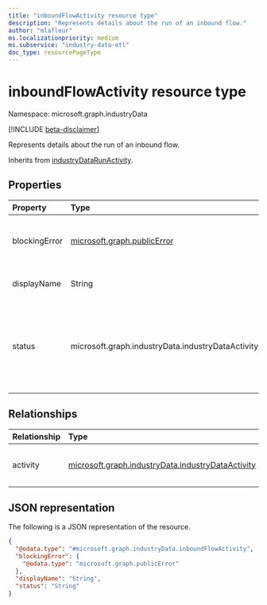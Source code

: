 ```yaml
---
title: "inboundFlowActivity resource type"
description: "Represents details about the run of an inbound flow."
author: "mlafleur"
ms.localizationpriority: medium
ms.subservice: "industry-data-etl"
doc_type: resourcePageType
---
```


# inboundFlowActivity resource type

Namespace: microsoft.graph.industryData

[!INCLUDE [beta-disclaimer](../../includes/beta-disclaimer.md)]

Represents details about the run of an inbound flow.

Inherits from [industryDataRunActivity](industrydata-industrydatarunactivity.md).

## Properties

| Property      | Type                                          | Description                                                                                                                                                                                                                                                           |
| :------------ | :-------------------------------------------- | :-------------------------------------------------------------------------------------------------------------------------------------------------------------------------------------------------------------------------------------------------------------------- |
| blockingError | [microsoft.graph.publicError](publicerror.md) | An error object to diagnose critical failures in an activity. Inherited from [industryDataRunActivity](industrydata-industrydatarunactivity.md).                                                                                                                      |
| displayName   | String                                        | The name of the running flow. Inherited from [industryDataRunActivity](industrydata-industrydatarunactivity.md).                                                                                                                                                      |
| status        | microsoft.graph.industryData.industryDataActivityStatus                    | The current status of the activity. Inherited from [industryDataRunActivity](industrydata-industrydatarunactivity.md). The possible values are: `inProgress`, `skipped`, `failed`, `completed`, `completedWithErrors`, `completedWithWarnings`, `unknownFutureValue`. |

## Relationships

| Relationship | Type                                                         | Description                                                                                                             |
| :----------- | :----------------------------------------------------------- | :---------------------------------------------------------------------------------------------------------------------- |
| activity     | [microsoft.graph.industryData.industryDataActivity](industrydata-industrydataactivity.md) | The flow performed by this activity. Inherited from [industryDataRunActivity](industrydata-industrydatarunactivity.md). |

## JSON representation

The following is a JSON representation of the resource.

<!-- {
  "blockType": "resource",
  "keyProperty": "id",
  "@odata.type": "microsoft.graph.industryData.inboundFlowActivity",
  "baseType": "microsoft.graph.industryData.industryDataRunActivity",
  "openType": false
}
-->

```json
{
  "@odata.type": "#microsoft.graph.industryData.inboundFlowActivity",
  "blockingError": {
    "@odata.type": "microsoft.graph.publicError"
  },
  "displayName": "String",
  "status": "String"
}
```
